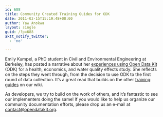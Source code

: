 ```yaml
---
id: 688
title: Community Created Training Guides for ODK
date: 2011-02-15T15:19:48+00:00
author: Yaw Anokwa
layout: single
guid: /?p=688
aktt_notify_twitter:
  - 'no'

---
```

Emily Kumpel, a PhD student in Civil and Environmental Engineering at Berkeley, has posted a narrative about her [experiences using Open Data Kit](http://ekumpel.wordpress.com/2011/02/13/135/) (ODK) for a health, economics, and water quality effects study. She reflects on the steps they went through, from the decision to use ODK to the first round of data collection. It&#8217;s a great read that builds on the other [training guides](http://code.google.com/p/opendatakit/wiki/TrainingGuide) on our wiki. 

As developers, we try to build on the work of others, and it&#8217;s fantastic to see our implementers doing the same! If you would like to help us organize our community documentation efforts, please drop us an e-mail at <contact@opendatakit.org>.
